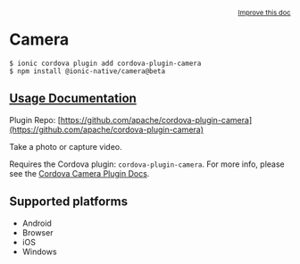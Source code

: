 <a style="float:right;font-size:12px;" href="http://github.com/ionic-team/ionic-native/edit/master/src/@ionic-native/plugins/camera/index.ts#L121">
  Improve this doc
</a>

# Camera

```
$ ionic cordova plugin add cordova-plugin-camera
$ npm install @ionic-native/camera@beta
```

## [Usage Documentation](https://ionicframework.com/docs/native/camera/)

Plugin Repo: [https://github.com/apache/cordova-plugin-camera](https://github.com/apache/cordova-plugin-camera)

Take a photo or capture video.

Requires the Cordova plugin: `cordova-plugin-camera`. For more info, please see the [Cordova Camera Plugin Docs](https://github.com/apache/cordova-plugin-camera).

## Supported platforms
- Android
- Browser
- iOS
- Windows



